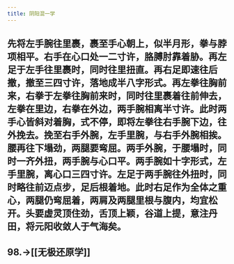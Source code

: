 ```yaml
---
title: 阴阳混一学
---
```


## 先将左手腕往里裹，裹至手心朝上，似半月形，拳与脖项相平。右手在心口处一二寸许，胳膊肘靠着胁。再左足于左手往里裹时，同时往里扭直。再右足即速往后撤，撤至三四寸许，落地成半八字形式。再左拳往胸前来，右拳于左拳往胸前来时，同时往里裹着往前伸去，左拳在里边，右拳在外边，两手腕相离半寸许。此时两手心皆斜对着胸，式不停，即将左拳往右手腕下边，往外挽去。挽至右手外腕，左手里腕，与右手外腕相挨。腰再往下塌劲，两腿要弯屈。两手外腕，于腰塌时，同时一齐外扭，两手腕与心口平。两手腕如十字形式，左手里腕，离心口三四寸许。左足于两手腕往外扭时，同时略往前迈点步，足后根着地。此时右足作为全体之重心，两腿仍弯屈着，两肩及两腿里根与腹内，均宜松开。头要虚灵顶住劲，舌顶上颖，谷道上提，意注丹田，将元阳收敛人于气海矣。

## 98.->[[无极还原学]]
